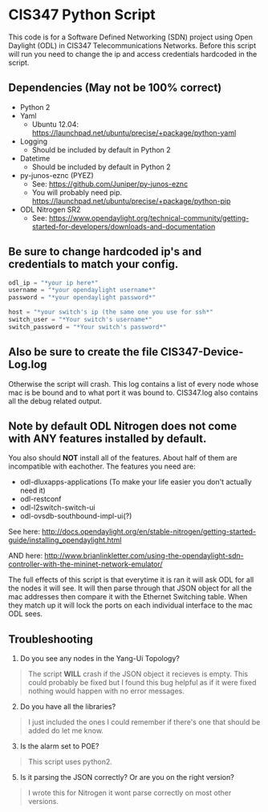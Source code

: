 # CIS347 Python Script

This code is for a Software Defined Networking (SDN) project using Open Daylight (ODL) in CIS347 Telecommunications Networks. Before this script will run you need to change the ip and access credentials hardcoded in the script.

## Dependencies (May not be 100% correct)
* Python 2
* Yaml
  * Ubuntu 12.04: https://launchpad.net/ubuntu/precise/+package/python-yaml
* Logging
  * Should be included by default in Python 2
* Datetime
  * Should be included by default in Python 2
* py-junos-eznc (PYEZ)
  * See: https://github.com/Juniper/py-junos-eznc
  * You will probably need pip. https://launchpad.net/ubuntu/precise/+package/python-pip
* ODL Nitrogen SR2
  * See: https://www.opendaylight.org/technical-community/getting-started-for-developers/downloads-and-documentation


## Be sure to change hardcoded ip's and credentials to match your config.
```python
odl_ip = "*your ip here*"
username = "*your opendaylight username*"
password = "*your opendaylight password*"

host = "*your switch's ip (the same one you use for ssh*"
switch_user = "*Your switch's username*"
switch_password = "*Your switch's password*"
```

## Also be sure to create the file CIS347-Device-Log.log
Otherwise the script will crash. This log contains a list of every node whose mac is be bound and to what port it was bound to. CIS347.log also contains all the debug related output.

## Note by default ODL Nitrogen does not come with **ANY** features installed by default.
You also should **NOT** install all of the features. About half of them are incompatible with eachother. 
The features you need are: 
* odl-dluxapps-applications (To make your life easier you don't actually need it)
* odl-restconf
* odl-l2switch-switch-ui
* odl-ovsdb-southbound-impl-ui(?) 

See here: http://docs.opendaylight.org/en/stable-nitrogen/getting-started-guide/installing_opendaylight.html

AND here: http://www.brianlinkletter.com/using-the-opendaylight-sdn-controller-with-the-mininet-network-emulator/

The full effects of this script is that everytime it is ran it will ask ODL for all the nodes it will see. It will then parse through that JSON object for all the mac addresses then compare it with the Ethernet Switching table. When they match up it will lock the ports on each individual interface to the mac ODL sees. 

## Troubleshooting
1. Do you see any nodes in the Yang-Ui Topology?

  > The script **WILL** crash if the JSON object it recieves is empty. This could probably be fixed but I found this bug helpful as if it were fixed nothing would happen with no error messages.

2. Do you have all the libraries? 

  > I just included the ones I could remember if there's one that should be added do let me know.
  
3. Is the alarm set to POE?

  > This script uses python2.
  
5. Is it parsing the JSON correctly? Or are you on the right version?

  > I wrote this for Nitrogen it wont parse correctly on most other versions.

